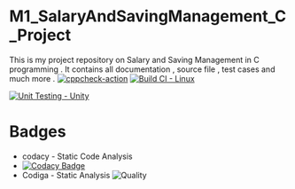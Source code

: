 # M1_SalaryAndSavingManagement_C_Project
This is my project repository on Salary and Saving Management in C programming . It contains all documentation , source file , test cases and much more .
[![cppcheck-action](https://github.com/ROHITVARSHNEY1122/M1_SalaryAndSavingManagement_C_Project/actions/workflows/cppcheck.yml/badge.svg)](https://github.com/ROHITVARSHNEY1122/M1_SalaryAndSavingManagement_C_Project/actions/workflows/cppcheck.yml)
[![Build CI - Linux](https://github.com/ROHITVARSHNEY1122/M1_SalaryAndSavingManagement_C_Project/actions/workflows/c-build.yml/badge.svg)](https://github.com/ROHITVARSHNEY1122/M1_SalaryAndSavingManagement_C_Project/actions/workflows/c-build.yml)

[![Unit Testing - Unity](https://github.com/ROHITVARSHNEY1122/M1_SalaryAndSavingManagement_C_Project/actions/workflows/unit-test.yml/badge.svg)](https://github.com/ROHITVARSHNEY1122/M1_SalaryAndSavingManagement_C_Project/actions/workflows/unit-test.yml)
# Badges
* codacy - Static Code Analysis
* [![Codacy Badge](https://app.codacy.com/project/badge/Grade/accdfcc476ff425086b2219c007468a6)](https://www.codacy.com/gh/ROHITVARSHNEY1122/M1_SalaryAndSavingManagement_C_Project/dashboard?utm_source=github.com&amp;utm_medium=referral&amp;utm_content=ROHITVARSHNEY1122/M1_SalaryAndSavingManagement_C_Project&amp;utm_campaign=Badge_Grade)
* Codiga - Static Analysis
![Quality](https://api.codiga.io/project/32125/score/svg)

